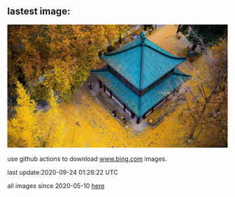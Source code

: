 ## lastest image:
![](images/GoldenGinkgo.jpg)

use github actions to download www.bing.com images.

last update:2020-09-24 01:28:22 UTC

all images since 2020-05-10 [here](https://github.com/counter2015/bing-daily-images/tree/master/images) 
